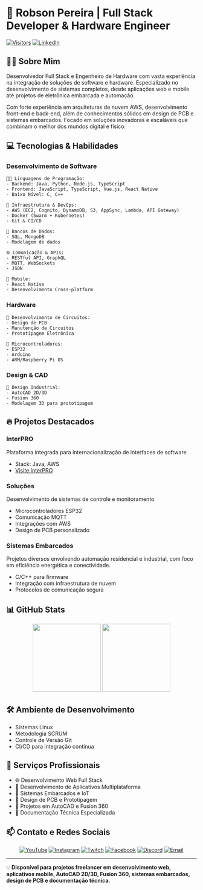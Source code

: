 # 🚀 Robson Pereira | Full Stack Developer & Hardware Engineer

[![Visitors](https://komarev.com/ghpvc/?username=rob-d3v&color=blue&style=flat)](https://github.com/rob-d3v)
[![LinkedIn](https://img.shields.io/badge/-LinkedIn-%230077B5?style=for-the-badge&logo=linkedin&logoColor=white)](https://www.linkedin.com/in/robseng/)

## 👨‍💻 Sobre Mim

Desenvolvedor Full Stack e Engenheiro de Hardware com vasta experiência na integração de soluções de software e hardware. Especializado no desenvolvimento de sistemas completos, desde aplicações web e mobile até projetos de eletrônica embarcada e automação.

Com forte experiência em arquiteturas de nuvem AWS, desenvolvimento front-end e back-end, além de conhecimentos sólidos em design de PCB e sistemas embarcados. Focado em soluções inovadoras e escaláveis que combinam o melhor dos mundos digital e físico.

## 💻 Tecnologias & Habilidades

### Desenvolvimento de Software

```
👨‍💻 Linguagens de Programação:
- Backend: Java, Python, Node.js, TypeScript
- Frontend: JavaScript, TypeScript, Vue.js, React Native
- Baixo Nível: C, C++

🔧 Infraestrutura & DevOps:
- AWS (EC2, Cognito, DynamoDB, S3, AppSync, Lambda, API Gateway)
- Docker (Swarm + Kubernetes)
- Git & CI/CD

💾 Bancos de Dados:
- SQL, MongoDB
- Modelagem de dados

🌐 Comunicação & APIs:
- RESTful API, GraphQL
- MQTT, WebSockets
- JSON

📱 Mobile:
- React Native
- Desenvolvimento Cross-platform
```

### Hardware

```
🔌 Desenvolvimento de Circuitos:
- Design de PCB
- Manutenção de Circuitos
- Prototipagem Eletrônica

🤖 Microcontroladores:
- ESP32
- Arduino
- ARM/Raspberry Pi OS
```

### Design & CAD

```
📐 Design Industrial:
- AutoCAD 2D/3D
- Fusion 360
- Modelagem 3D para prototipagem
```

## 🔥 Projetos Destacados

### InterPRO
Plataforma integrada para internacionalização de interfaces de software
- Stack: Java, AWS
- [Visite InterPRO](https://rob-d3v.github.io/InterPRO/)

### Soluções
Desenvolvimento de sistemas de controle e monitoramento
- Microcontroladores ESP32
- Comunicação MQTT
- Integrações com AWS
- Design de PCB personalizado

### Sistemas Embarcados
Projetos diversos envolvendo automação residencial e industrial, com foco em eficiência energética e conectividade.
- C/C++ para firmware
- Integração com infraestrutura de nuvem
- Protocolos de comunicação segura

## 📊 GitHub Stats

<div align="center">
  <img height="180em" src="https://github-readme-stats.vercel.app/api?username=rob-d3v&show_icons=true&theme=dracula&include_all_commits=true&count_private=true"/>
  <img height="180em" src="https://github-readme-stats.vercel.app/api/top-langs/?username=rob-d3v&layout=compact&langs_count=7&theme=dracula"/>
</div>

## 🛠️ Ambiente de Desenvolvimento

- Sistemas Linux
- Metodologia SCRUM
- Controle de Versão Git
- CI/CD para integração contínua

## 💼 Serviços Profissionais

- 🌐 Desenvolvimento Web Full Stack
- 📱 Desenvolvimento de Aplicativos Multiplataforma
- 🤖 Sistemas Embarcados e IoT
- 🔌 Design de PCB e Prototipagem
- 📐 Projetos em AutoCAD e Fusion 360
- 📄 Documentação Técnica Especializada

## 📫 Contato e Redes Sociais

<div align="center">
  
[![YouTube](https://img.shields.io/badge/YouTube-FF0000?style=for-the-badge&logo=youtube&logoColor=white)](https://www.youtube.com/@robd3v)
[![Instagram](https://img.shields.io/badge/-Instagram-%23E4405F?style=for-the-badge&logo=instagram&logoColor=white)](https://www.instagram.com/robd3v/)
[![Twitch](https://img.shields.io/badge/Twitch-9146FF?style=for-the-badge&logo=twitch&logoColor=white)](https://www.twitch.tv/robd3v)
[![Facebook](https://img.shields.io/badge/Facebook-1877F2?style=for-the-badge&logo=facebook&logoColor=white)](https://www.facebook.com/robbsjr)
[![Discord](https://img.shields.io/badge/Discord-7289DA?style=for-the-badge&logo=discord&logoColor=white)](https://discord.gg/BnHtatZWNF)
[![Email](https://img.shields.io/badge/-Email-%23333?style=for-the-badge&logo=gmail&logoColor=white)](mailto:robs.eng@outlook.com)
</div>

---

💡 **Disponível para projetos freelancer em desenvolvimento web, aplicativos mobile, AutoCAD 2D/3D, Fusion 360, sistemas embarcados, design de PCB e documentação técnica.**
